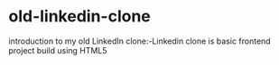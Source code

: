 # old-linkedin-clone
introduction to my  old LinkedIn clone:-Linkedin clone is basic frontend project build using HTML5

